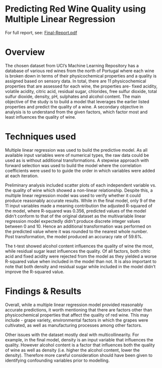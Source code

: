 # Predicting Red Wine Quality using Multiple Linear Regression 

For full report, see: [Final-Report.pdf](https://github.com/PriyankaVelagala/Predicting-Red-Wine-Quality-using-MLR/blob/main/ds2_redwinequality%20-%20analysis.pdf)

# Overview 
The chosen dataset from UCI’s Machine Learning Repository has a database of various red wines from
the north of Portugal where each wine is broken down in terms of their physicochemical properties and
a quality is assigned based on sensory data. In total, there are 11 physicochemical properties that are
assessed for each wine, the properties are- fixed acidity, volatile acidity, citric acid, residual sugar,
chlorides, free sulfur dioxide, total sulfur dioxide, density, pH, sulphates and alcohol content. The main
objective of the study is to build a model that leverages the earlier listed properties and predict the
quality of a wine. A secondary objective in analysis is to understand from the given factors, which
factor most and least influences the quality of wine.

# Techniques used 
Multiple linear regression was used to build the predictive model. As all available input variables
were of numerical types, the raw data could be used as is without additional transformations. A
stepwise approach with forward selection was used to build the model where the correlation
coefficients were used to to guide the order in which variables were added at each iteration.

Preliminary analysis included scatter plots of each independent variable vs. the quality of wine
which showed a non-linear relationship. Despite this, a multiple linear regression model was used to
verify whether it could produce reasonably accurate results. While in the final model, only 9 of the
11 input variables made a meaning contribution the adjusted R-squared of the model, where
R-squared was 0.356, predicted values of the model didn’t conform to that of the original dataset
as the multivariable linear regression model expectedly didn’t produce discrete integer values
between 0 and 10. Hence an additional transformation was performed on the predicted value
where it was rounded to the nearest whole number. Post transformation, the model produced an
accuracy rate of 59.6%.

The t-test showed alcohol content influences the quality of wine the most, while residual sugar least
influences the quality. Of all factors, both citric acid and fixed acidity were rejected from the model
as they yielded a worse R-squared value when included in the model than not. It is also important
to note that both density and residual sugar while included in the model didn’t improve the
R-squared value.

# Findings & Results 
Overall, while a multiple linear regression model provided reasonably accurate predictions, it worth
mentioning that there are factors other than physicochemical properties that affect the quality of
red wine. This may include - grape variety, environmental factors in which the grapes were
cultivated, as well as manufacturing processes among other factors.

Other issues with the dataset mostly deal with multicollinearity. For example, in the final model,
density is an input variable that influences the quality. However alcohol content is a factor that
influences both the quality of wine as well as density (i.e. higher the alcohol content, lower the
density). Therefore more careful consideration should have been given to identifying confounding
variables prior to modelling.
